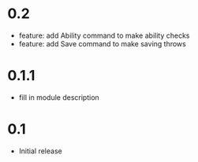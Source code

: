 # 0.2

- feature: add Ability command to make ability checks
- feature: add Save command to make saving throws

# 0.1.1

- fill in module description

# 0.1

- Initial release
